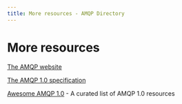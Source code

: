 ```yaml
---
title: More resources - AMQP Directory
---
```


<div id="-category-opener" markdown="1">

# More resources

</div>

<div class="resources" markdown="1">

[The AMQP website](https://www.amqp.org/)

[The AMQP 1.0 specification](https://docs.oasis-open.org/amqp/core/v1.0/amqp-core-overview-v1.0.html)

[Awesome AMQP 1.0](https://github.com/xinchen10/awesome-amqp) - A curated list of AMQP 1.0 resources

</div>

